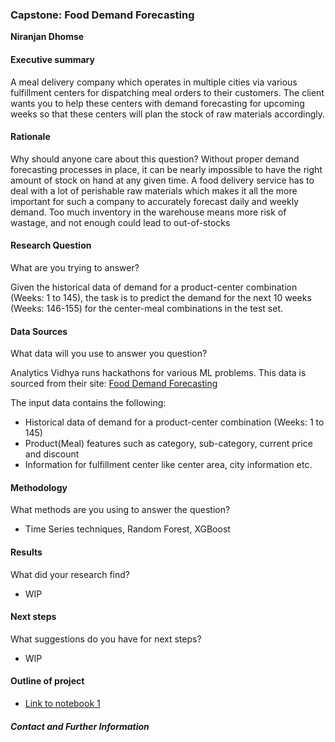 ### Capstone: Food Demand Forecasting

**Niranjan Dhomse**

#### Executive summary
A meal delivery company which operates in multiple cities via various fulfillment centers for dispatching meal orders to their customers. The client wants you to help these centers with demand forecasting for upcoming weeks so that these centers will plan the stock of raw materials accordingly.

#### Rationale
Why should anyone care about this question?
Without proper demand forecasting processes in place, it can be nearly impossible to have the right amount of stock on hand at any given time.
A food delivery service has to deal with a lot of perishable raw materials which makes it all the more important for such a company to accurately forecast daily and weekly demand.
Too much inventory in the warehouse means more risk of wastage, and not enough could lead to out-of-stocks

#### Research Question
What are you trying to answer?

Given the historical data of demand for a product-center combination (Weeks: 1 to 145), the task is to predict the demand for the next 10 weeks (Weeks: 146-155) for the center-meal combinations in the test set.

#### Data Sources
What data will you use to answer you question?

Analytics Vidhya runs hackathons for various ML problems. This data is sourced from their site: 
[Food Demand Forecasting](https://datahack.analyticsvidhya.com/contest/genpact-machine-learning-hackathon-1/#ProblemStatement) 

The input data contains the following:
* Historical data of demand for a product-center combination (Weeks: 1 to 145)
* Product(Meal) features such as category, sub-category, current price and discount
* Information for fulfillment center like center area, city information etc.

#### Methodology
What methods are you using to answer the question?
* Time Series techniques, Random Forest, XGBoost

#### Results
What did your research find?
* WIP

#### Next steps
What suggestions do you have for next steps?
* WIP

#### Outline of project

- [Link to notebook 1](https://github.com/ndhomse/food-demand-forecasting/blob/main/notebook/Food-Demand-Forecasting.ipynb)



##### Contact and Further Information